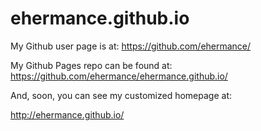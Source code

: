 ehermance.github.io
===================

My Github user page is at:
https://github.com/ehermance/

My Github Pages repo can be found at:
https://github.com/ehermance/ehermance.github.io/

And, soon, you can see my customized homepage at:

http://ehermance.github.io/
